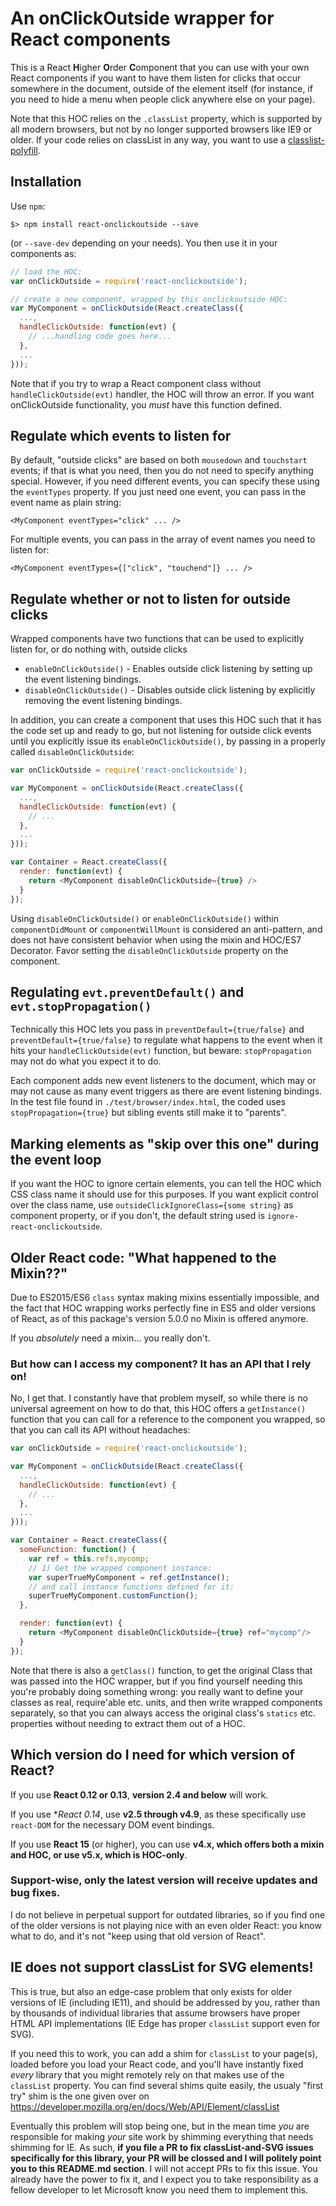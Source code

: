 # An onClickOutside wrapper for React components

This is a React **H**igher **O**rder **C**omponent that you can use with your own React components if you want to have them listen for clicks that occur somewhere in the document, outside of the element itself (for instance, if you need to hide a menu when people click anywhere else on your page).

Note that this HOC relies on the `.classList` property, which is supported by all modern browsers, but not by no longer supported browsers like IE9 or older. If your code relies on classList in any way, you want to use a [classlist-polyfill](https://github.com/eligrey/classList.js).

## Installation

Use `npm`:

```
$> npm install react-onclickoutside --save
```

(or `--save-dev` depending on your needs). You then use it in your components as:

```javascript
// load the HOC:
var onClickOutside = require('react-onclickoutside');

// create a new component, wrapped by this onclickoutside HOC:
var MyComponent = onClickOutside(React.createClass({
  ...,
  handleClickOutside: function(evt) {
    // ...handling code goes here...
  },
  ...
}));

```

Note that if you try to wrap a React component class without `handleClickOutside(evt)` handler, the HOC will throw an error. If you want onClickOutside functionality, you *must* have this function defined.

## Regulate which events to listen for

By default, "outside clicks" are based on both `mousedown` and `touchstart` events; if that is what you need, then you do not need to specify anything special. However, if you need different events, you can specify these using the `eventTypes` property. If you just need one event, you can pass in the event name as plain string:

```
<MyComponent eventTypes="click" ... />
```

For multiple events, you can pass in the array of event names you need to listen for:

```
<MyComponent eventTypes={["click", "touchend"]} ... />
```

## Regulate whether or not to listen for outside clicks

Wrapped components have two functions that can be used to explicitly listen for, or do nothing with, outside clicks

- `enableOnClickOutside()` - Enables outside click listening by setting up the event listening bindings.
- `disableOnClickOutside()` - Disables outside click listening by explicitly removing the event listening bindings.

In addition, you can create a component that uses this HOC such that it has the code set up and ready to go, but not listening for outside click events until you explicitly issue its `enableOnClickOutside()`, by passing in a properly called `disableOnClickOutside`:

```javascript
var onClickOutside = require('react-onclickoutside');

var MyComponent = onClickOutside(React.createClass({
  ...,
  handleClickOutside: function(evt) {
    // ...
  },
  ...
}));

var Container = React.createClass({
  render: function(evt) {
    return <MyComponent disableOnClickOutside={true} />
  }
});
```

Using `disableOnClickOutside()` or `enableOnClickOutside()` within `componentDidMount` or `componentWillMount` is considered an anti-pattern, and does not have consistent behavior when using the mixin and HOC/ES7 Decorator. Favor setting the `disableOnClickOutside` property on the component.

## Regulating `evt.preventDefault()` and `evt.stopPropagation()`

Technically this HOC lets you pass in `preventDefault={true/false}` and `preventDefault={true/false}` to regulate what happens to the event when it hits your `handleClickOutside(evt)` function, but beware: `stopPropagation` may not do what you expect it to do.

Each component adds new event listeners to the document, which may or may not cause as many event triggers as there are event listening bindings. In the test file found in `./test/browser/index.html`, the coded uses `stopPropagation={true}` but sibling events still make it to "parents".   

## Marking elements as "skip over this one" during the event loop

If you want the HOC to ignore certain elements, you can tell the HOC which CSS class name it should use for this purposes. If you want explicit control over the class name, use `outsideClickIgnoreClass={some string}` as component property, or if you don't, the default string used is `ignore-react-onclickoutside`.

## Older React code: "What happened to the Mixin??"

Due to ES2015/ES6 `class` syntax making mixins essentially impossible, and the fact that HOC wrapping works perfectly fine in ES5 and older versions of React, as of this package's version 5.0.0 no Mixin is offered anymore.

If you *absolutely* need a mixin... you really don't.

### But how can I access my component? It has an API that I rely on!

No, I get that. I constantly have that problem myself, so while there is no universal agreement on how to do that, this HOC offers a `getInstance()` function that you can call for a reference to the component you wrapped, so that you can call its API without headaches:

```javascript
var onClickOutside = require('react-onclickoutside');

var MyComponent = onClickOutside(React.createClass({
  ...,
  handleClickOutside: function(evt) {
    // ...
  },
  ...
}));

var Container = React.createClass({
  someFunction: function() {
    var ref = this.refs.mycomp;
    // 1) Get the wrapped component instance: 
    var superTrueMyComponent = ref.getInstance();   
    // and call instance functions defined for it: 
    superTrueMyComponent.customFunction();
  },

  render: function(evt) {
    return <MyComponent disableOnClickOutside={true} ref="mycomp"/>
  }
});
```

Note that there is also a `getClass()` function, to get the original Class that was passed into the HOC wrapper, but if you find yourself needing this you're probably doing something wrong: you really want to define your classes as real, require'able etc. units, and then write wrapped components separately, so that you can always access the original class's `statics` etc. properties without needing to extract them out of a HOC.

## Which version do I need for which version of React?

If you use **React 0.12 or 0.13**, **version 2.4 and below** will work.

If you use **React 0.14*, use **v2.5 through v4.9**, as these specifically use `react-DOM` for the necessary DOM event bindings.

If you use **React 15** (or higher), you can use **v4.x, which offers both a mixin and HOC, or use v5.x, which is HOC-only**.

### Support-wise, only the latest version will receive updates and bug fixes.

I do not believe in perpetual support for outdated libraries, so if you find one of the older versions is not playing nice with an even older React: you know what to do, and it's not "keep using that old version of React".

## IE does not support classList for SVG elements!

This is true, but also an edge-case problem that only exists for older versions of IE (including IE11), and should be addressed by you, rather than by  thousands of individual libraries that assume browsers have proper HTML API implementations (IE Edge has proper `classList` support even for SVG).

If you need this to work, you can add a shim for `classList` to your page(s), loaded before you load your React code, and you'll have instantly fixed *every* library that you might remotely rely on that makes use of the `classList` property. You can find several shims quite easily, the usualy "first try" shim is the one given over on https://developer.mozilla.org/en/docs/Web/API/Element/classList

Eventually this problem will stop being one, but in the mean time *you* are responsible for making *your* site work by shimming everything that needs shimming for IE.  As such, **if you file a PR to fix classList-and-SVG issues specifically for this library, your PR will be clossed and I will politely point you to this README.md section**. I will not accept PRs to fix this issue. You already have the power to fix it, and I expect you to take responsibility as a fellow developer to let Microsoft know you need them to implement this.
